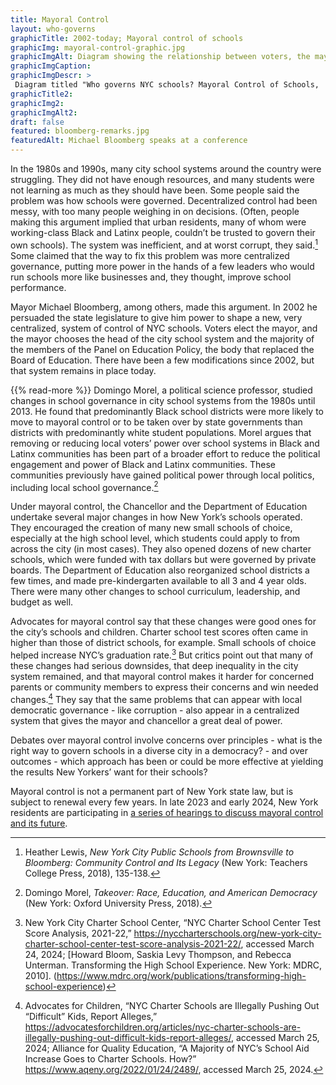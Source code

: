 ```yaml
--- 
title: Mayoral Control
layout: who-governs
graphicTitle: 2002-today; Mayoral control of schools
graphicImg: mayoral-control-graphic.jpg
graphicImgAlt: Diagram showing the relationship between voters, the mayor, community education council, panel on education policy and the school system
graphicImgCaption:
graphicImgDescr: >
 Diagram titled "Who governs NYC schools? Mayoral Control of Schools,  2002-today." A flow chart depicts a simplified version of the system. Voters elect the mayor, has the power to appoint the chancellor and the majority of the members of the Panel on Education Policy. The Chancellor has authority over hiring district superintendents, who hire principals and teachers to teach the students. Voters elect borough presidents, who each appoint one member of the panel on education policy. Parents elect Community Education Councils. Starting in 2022, the Community Education Councils together selected five members of the Panel on Education Policy. 
graphicTitle2:  
graphicImg2: 
graphicImgAlt2: 
draft: false
featured: bloomberg-remarks.jpg
featuredAlt: Michael Bloomberg speaks at a conference
--- 
```


In the 1980s and 1990s, many city school systems around the country were struggling. They did not have enough resources, and many students were not learning as much as they should have been. Some people said the problem was how schools were governed. Decentralized control had been messy, with too many people weighing in on decisions. (Often, people making this argument implied that urban residents, many of whom were working-class Black and Latinx people, couldn’t be trusted to govern their own schools). The system was inefficient, and at worst corrupt, they said.[^1] Some claimed that the way to fix this problem was more centralized governance, putting more power in the hands of a few leaders who would run schools more like businesses and, they thought, improve school performance. 

Mayor Michael Bloomberg, among others, made this argument. In 2002 he persuaded the state legislature to give him power to shape a new, very centralized, system of control of NYC schools. Voters elect the mayor, and the mayor chooses the head of the city school system and the majority of the members of the Panel on Education Policy, the body that replaced the Board of Education. There have been a few modifications since 2002, but that system remains in place today. 

{{% read-more %}}
Domingo Morel, a political science professor, studied changes in school governance in city school systems from the 1980s until 2013. He found that predominantly Black school districts were more likely to move to mayoral control or to be taken over by state governments than districts with predominantly white student populations. Morel argues that removing or reducing local voters’ power over school systems in Black and Latinx communities has been part of a broader effort to reduce the political engagement and power of Black and Latinx communities. These communities previously have gained political power through local politics, including local school governance.[^2]

Under mayoral control, the Chancellor and the Department of Education undertake several major changes in how New York’s schools operated. They encouraged the creation of many new small schools of choice, especially at the high school level, which students could apply to from across the city (in most cases). They also opened dozens of new charter schools, which were funded with tax dollars but were governed by private boards. The Department of Education also reorganized school districts a few times, and made pre-kindergarten available to all 3 and 4 year olds. There were many other changes to school curriculum, leadership, and budget as well. 

Advocates for mayoral control say that these changes were good ones for the city’s schools and children. Charter school test scores often came in higher than those of district schools, for example. Small schools of choice helped increase NYC’s graduation rate.[^3] But critics point out that many of these changes had serious downsides, that deep inequality in the city system remained, and that mayoral control makes it harder for concerned parents or community members to express their concerns and win needed changes.[^4] They say that the same problems that can appear with local democratic governance - like corruption - also appear in a centralized system that gives the mayor and chancellor a great deal of power. 

Debates over mayoral control involve concerns over principles - what is the right way to govern schools in a diverse city in a democracy? - and over outcomes - which approach has been or could be more effective at yielding the results New Yorkers’ want for their schools?

Mayoral control is not a permanent part of New York state law, but is subject to renewal every few years. In late 2023 and early 2024, New York residents are participating in [a series of hearings to discuss mayoral control and its future](https://www.nysed.gov/new-york-city-mayoral-control-hearings). 

[^1]: Heather Lewis, *New York City Public Schools from Brownsville to Bloomberg: Community Control and Its Legacy* (New York: Teachers College Press, 2018), 135-138.

[^2]: Domingo Morel, *Takeover: Race, Education, and American Democracy* (New York: Oxford University Press, 2018). 

[^3]: New York City Charter School Center, “NYC Charter School Center Test Score Analysis, 2021-22,” https://nyccharterschools.org/new-york-city-charter-school-center-test-score-analysis-2021-22/, accessed March 24, 2024; [Howard Bloom, Saskia Levy Thompson, and Rebecca Unterman. Transforming the High School Experience. New York: MDRC, 2010]. (https://www.mdrc.org/work/publications/transforming-high-school-experience)

[^4]: Advocates for Children, “NYC Charter Schools are Illegally Pushing Out “Difficult” Kids, Report Alleges,” https://advocatesforchildren.org/articles/nyc-charter-schools-are-illegally-pushing-out-difficult-kids-report-alleges/, accessed March 25, 2024; Alliance for Quality Education, “A Majority of NYC’s School Aid Increase Goes to Charter Schools. How?” https://www.aqeny.org/2022/01/24/2489/, accessed March 25, 2024. 
